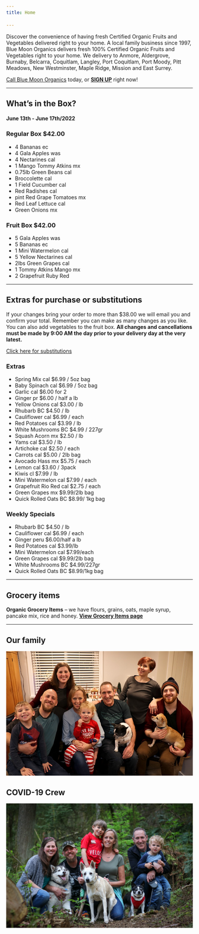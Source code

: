 ```yaml
---
title: Home

---
```

Discover the convenience of having fresh Certified Organic Fruits and Vegetables delivered right to your home. A local family business since 1997, Blue Moon Organics delivers fresh 100% Certified Organic Fruits and Vegetables right to your home. We delivery to Anmore, Aldergrove, Burnaby, Belcarra, Coquitlam, Langley, Port Coquitlam, Port Moody, Pitt Meadows, New Westminster, Maple Ridge, Mission and East Surrey.

[Call Blue Moon Organics](/contact) today, or [**SIGN UP**](/sign-up) right now!

***

## What’s in the Box?

#### **June 13th - June 17th/2022**

### Regular Box $42.00

* 4 Bananas  ec
* 4 Gala Apples  was
* 4 Nectarines  cal
* 1 Mango Tommy Atkins  mx
* 0.75lb Green Beans  cal
* Broccolette  cal
* 1 Field Cucumber  cal
* Red Radishes  cal
* pint Red Grape Tomatoes  mx
* Red Leaf Lettuce  cal
* Green Onions  mx

### Fruit Box $42.00

* 5 Gala Apples  was
* 5 Bananas  ec
* 1 Mini Watermelon  cal
* 5 Yellow Nectarines  cal
* 2lbs Green Grapes  cal
* 1 Tommy Atkins Mango  mx
* 2 Grapefruit Ruby Red

***

## Extras for purchase or substitutions

If your changes bring your order to more than $38.00 we will email you and confirm your total. Remember you can make as many changes as you like. You can also add vegetables to the fruit box. **All changes and cancellations must be made by 9:00 AM the day prior to your delivery day at the very latest.**

[Click here for substitutions](/substitutions "Click here for substitutions")

### Extras

* Spring Mix  cal   $6.99 / 5oz bag
* Baby Spinach cal   $6.99 / 5oz bag
* Garlic  cal   $6.00 for 2
* Ginger  pr   $6.00 / half a lb
* Yellow Onions  cal   $3.00 / lb
* Rhubarb  BC  $4.50 / lb
* Cauliflower  cal  $6.99 / each
* Red Potatoes  cal   $3.99 / lb
* White Mushrooms BC  $4.99 / 227gr
* Squash Acorn  mx  $2.50 / lb
* Yams  cal   $3.50 / lb
* Artichoke  cal   $2.50 / each
* Carrots  cal   $5.00 / 2lb bag
* Avocado Hass mx  $5.75 / each
* Lemon  cal   $3.60 / 3pack
* Kiwis  cl   $7.99 / lb
* Mini Watermelon cal  $7.99 / each
* Grapefruit Rio Red  cal  $2.75 / each
* Green Grapes  mx  $9.99/2lb bag
* Quick Rolled Oats BC  $8.99/ 1kg bag

### Weekly Specials

* Rhubarb  BC   $4.50 / lb
* Cauliflower  cal  $6.99 / each
* Ginger  peru  $6.00/half a lb
* Red Potatoes  cal  $3.99/lb
* Mini Watermelon cal  $7.99/each
* Green Grapes  cal  $9.99/2lb bag
* White Mushrooms  BC  $4.99/227gr
* Quick Rolled Oats BC  $8.99/1kg bag

***

## Grocery items

**Organic Grocery Items** – we have flours, grains, oats, maple syrup, pancake mix, rice and honey. [**View Grocery Items page**](/groceries)

***

## Our family

![Our family.](./uploads/IMG_1376-copy.jpg "Our family")

## COVID-19 Crew

![COVID-19 crew.](./uploads/covid.jpg "COVID-19 crew")